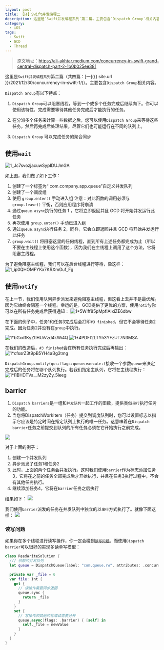 ```yaml
---
layout: post
title: 【译】Swift并发编程二
description: 这里是`Swift并发编程系列`第二篇。主要包含`Dispatch Group`相关内容。
category:
  - iOS
tags:
  - Swift
  - GCD
  - Thread
---
```


> 原文地址：https://ali-akhtar.medium.com/concurrency-in-swift-grand-central-dispatch-part-2-1b0b025ee381

这里是`Swift并发编程系列`第二篇（共四篇：[一]({{ site.url }}/2021/12/30/concurrency-in-swift-1/)）。主要包含`Dispatch Group`相关内容。

`Dispatch Group`有以下特点：

1. `Dispatch Group`可以阻塞线程，等到一个或多个任务完成后继续向下。你可以使用该特性，完成需要等待其他任务完成后才能执行的任务。

2. 在分派多个任务来计算一些数据之后，您可以使用`Dispatch Group`来等待这些任务，然后再完成后处理结果，尽管它们也可能运行在不同的队列上。
3. `Dispatch Group` 可以完成任务的聚合同步

## 使用`wait`

![1_Jc7svozjacuwSypIDUJmGA](http://images-for-blog.oss-cn-beijing.aliyuncs.com/2022/01/05/1jc7svozjacuwsypidujmga.png)

如上图，我们做了如下工作：
1. 创建了一个标签为“ com.company.app.queue”自定义并发队列
2. 创建了一个调度组
3. 使用 `group.enter()` 手动进入组 注意：对此函数的调用必须与 `group.leave()` 平衡，否则应用程序将崩溃
4. 通过`queue.async`执行的任务 1 ，它将立即返回并且 GCD 将开始并发运行此任务
5. 再次使用 `group.enter()` 手动已进入组
6. 通过`queue.async`执行任务 2，同样，它会立即返回并且 GCD 将开始并发运行此任务
7. `group.wait()` 将阻塞这里的任何线程，直到所有上述任务都完成为止（所以不要在主线程上使用这个函数），因为我们在主线程上调用了这个方法，它将阻塞主线程。

为了避免阻塞主线程，我们可以在后台线程进行等待，像这样：
![1_ip0QHOMFYKx7KRXmGuf_Fg](http://images-for-blog.oss-cn-beijing.aliyuncs.com/2022/01/05/1ip0qhomfykx7krxmguffg.png)


## 使用`notify`

在上一节，我们使用队列异步派发来避免阻塞主线程，但这看上去并不是最优解。因为它始终会阻塞一个线程。幸运的是，GCD提供了更优的方案，使用`notify`你可以在所有任务完成后获得通知：
![1*5WIff85pMpflAIxiZE6dbw](http://images-for-blog.oss-cn-beijing.aliyuncs.com/2022/01/05/15wiff85pmpflaixize6dbw.png)

在下面的例子中，任务1和任务3完成后会打印`#3 finished`，但它不会等待任务2完成。因为任务2并没有在`group`中执行。

![1*bGxd1KyZtlHUiVzd4kWi4Q](http://images-for-blog.oss-cn-beijing.aliyuncs.com/2022/01/05/1bgxd1kyztlhuivzd4kwi4q.png)
![1*4PDFt2LTYh3YFzUT7N3MSA](http://images-for-blog.oss-cn-beijing.aliyuncs.com/2022/01/05/14pdft2ltyh3yfzut7n3msa.png)

在我们的改造后，`#3 finished`会在所有任务执行完成后再输出：
![1*cfssrZ3t9pB5YH4aBg3tmg](http://images-for-blog.oss-cn-beijing.aliyuncs.com/2022/01/05/1cfssrz3t9pb5yh4abg3tmg.png)

`DispatchGroup.notify(qos:flags:queue:execute:)`接收一个参数`queue`来决定完成后的任务将在哪个队列执行。若我们指定主队列，它将在主线程执行：
![1*l1BHDTVa__M2zyZy_5leeg](http://images-for-blog.oss-cn-beijing.aliyuncs.com/2022/01/05/1l1bhdtvam2zyzy5leeg.png)


## barrier

1. `Dispatch barriers`是一组和`并发队列`一起工作的函数，提供类似`串行`执行任务的功能。
2. 当您将DispatchWorkItem（任务）提交到调度队列时，您可以设置标志以指示它应该是特定时间在指定队列上执行的唯一任务。这意味着在`Dispatch barrier`任务之前提交到队列的所有任务必须在它开始执行之前完成。

![](http://images-for-blog.oss-cn-beijing.aliyuncs.com/2022/01/05/16413532114079.jpg)

对于上面的例子：
1. 创建一个并发队列
2. 异步派发了任务1和任务2
3. 此时，上面的两个任务会并发执行。这时我们使用`barrier`作为标志添加任务3，它将在之前的任务全部完成后才开始执行，并且在任务3执行过程中，不会有其他任务执行。
4. 继续添加任务4，它将在`barrier`任务之后执行

结果如下：
![](http://images-for-blog.oss-cn-beijing.aliyuncs.com/2022/01/05/16413536631143.jpg)

我们使用`barrier`派发的任务在并发队列中独立的以`串行`方式执行了。就像下面这样：
![](http://images-for-blog.oss-cn-beijing.aliyuncs.com/2022/01/05/16413537557429.jpg)

### 读写问题

如果你在多个线程进行读写操作，你一定会碰到[`读写问题`](https://en.wikipedia.org/wiki/Readers%E2%80%93writers_problem)。而使用`Dispatch barrier`可以很好的实现多读单写模型：

```swift
class ReadWriteSolution {
  /// 依赖的并发队列
  let queue = DispatchQueue(label: "com.queue.rw", attributes: .concurrent)
  
  private var _file = 0
  var file: Int {
    get {
      // 读操作需要同步返回
      queue.sync {
        return _file
      }
    }
    set {
      // 写操作和其他的写或读需要分开
      queue.async(flags: .barrier) { [self] in
        self._file = newValue
      }
    }
  }
}
```